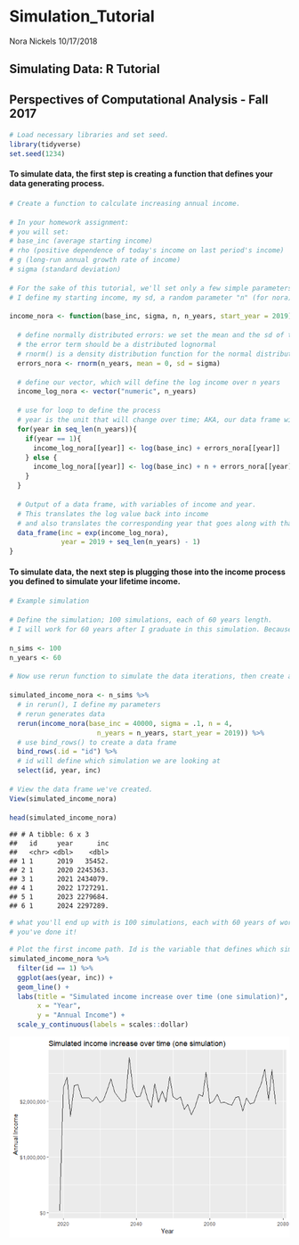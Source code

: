 Simulation\_Tutorial
================
Nora Nickels
10/17/2018

Simulating Data: R Tutorial
---------------------------

Perspectives of Computational Analysis - Fall 2017
--------------------------------------------------

``` r
# Load necessary libraries and set seed.
library(tidyverse)
set.seed(1234)
```

#### To simulate data, the first step is creating a function that defines your data generating process.

``` r
# Create a function to calculate increasing annual income.

# In your homework assignment:
# you will set: 
# base_inc (average starting income)
# rho (positive dependence of today's income on last period's income)
# g (long-run annual growth rate of income)
# sigma (standard deviation)

# For the sake of this tutorial, we'll set only a few simple parameters:
# I define my starting income, my sd, a random parameter "n" (for nora), my start year (my graduation year), and n_years

income_nora <- function(base_inc, sigma, n, n_years, start_year = 2019){
  
  # define normally distributed errors: we set the mean and the sd of these errors
  # the error term should be a distributed lognormal
  # rnorm() is a density distribution function for the normal distribution with mean equal to mean and sd = sd
  errors_nora <- rnorm(n_years, mean = 0, sd = sigma)
  
  # define our vector, which will define the log income over n years
  income_log_nora <- vector("numeric", n_years)
  
  # use for loop to define the process
  # year is the unit that will change over time; AKA, our data frame will have one simulated income per year
  for(year in seq_len(n_years)){
    if(year == 1){
      income_log_nora[[year]] <- log(base_inc) + errors_nora[[year]]
    } else {
      income_log_nora[[year]] <- log(base_inc) + n + errors_nora[[year]]
    }
  }
  
  # Output of a data frame, with variables of income and year.
  # This translates the log value back into income
  # and also translates the corresponding year that goes along with that simulated income
  data_frame(inc = exp(income_log_nora),
             year = 2019 + seq_len(n_years) - 1)
}
```

#### To simulate data, the next step is plugging those into the income process you defined to simulate your lifetime income.

``` r
# Example simulation

# Define the simulation; 100 simulations, each of 60 years length.
# I will work for 60 years after I graduate in this simulation. Because I will live a long and healthy life!

n_sims <- 100
n_years <- 60

# Now use rerun function to simulate the data iterations, then create a data frame 

simulated_income_nora <- n_sims %>%
  # in rerun(), I define my parameters
  # rerun generates data
  rerun(income_nora(base_inc = 40000, sigma = .1, n = 4,
                      n_years = n_years, start_year = 2019)) %>%
  # use bind_rows() to create a data frame
  bind_rows(.id = "id") %>%
  # id will define which simulation we are looking at
  select(id, year, inc)

# View the data frame we've created.
View(simulated_income_nora)

head(simulated_income_nora)
```

    ## # A tibble: 6 x 3
    ##   id     year      inc
    ##   <chr> <dbl>    <dbl>
    ## 1 1      2019   35452.
    ## 2 1      2020 2245363.
    ## 3 1      2021 2434079.
    ## 4 1      2022 1727291.
    ## 5 1      2023 2279684.
    ## 6 1      2024 2297289.

``` r
# what you'll end up with is 100 simulations, each with 60 years of work and an income for each of those years. 
# you've done it!
```

``` r
# Plot the first income path. Id is the variable that defines which simulated income path.
simulated_income_nora %>%
  filter(id == 1) %>%
  ggplot(aes(year, inc)) +
  geom_line() +
  labs(title = "Simulated income increase over time (one simulation)",
       x = "Year", 
       y = "Annual Income") +
  scale_y_continuous(labels = scales::dollar)
```

![](Simulation_Tutorial_in_R_files/figure-markdown_github/plot-1.png)
